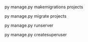 py manage.py makemigrations projects

py manage.py migrate projects

py manage.py runserver

py manage.py createsuperuser